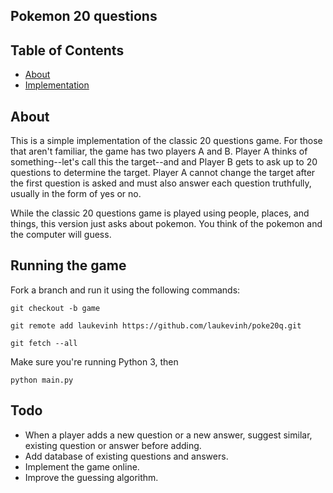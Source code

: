 ## Pokemon 20 questions

## Table of Contents

- [About](#about)
- [Implementation](#implementation)

## About

This is a simple implementation of the classic 20 questions game.
For those that aren't familiar, the game has two players A and B.
Player A thinks of something--let's call this the target--and 
and Player B gets to ask up to 20 questions to determine the
target. Player A cannot change the target after the first question
is asked and must also answer each question truthfully, usually in
the form of yes or no.

While the classic 20 questions game is played using people, places,
and things, this version just asks about pokemon. You think of the
pokemon and the computer will guess.

## Running the game

Fork a branch and run it using the following commands:

`git checkout -b game`

`git remote add laukevinh https://github.com/laukevinh/poke20q.git`

`git fetch --all`

Make sure you're running Python 3, then

`python main.py`

## Todo

- When a player adds a new question or a new answer, suggest 
similar, existing question or answer before adding.
- Add database of existing questions and answers.
- Implement the game online.
- Improve the guessing algorithm.
